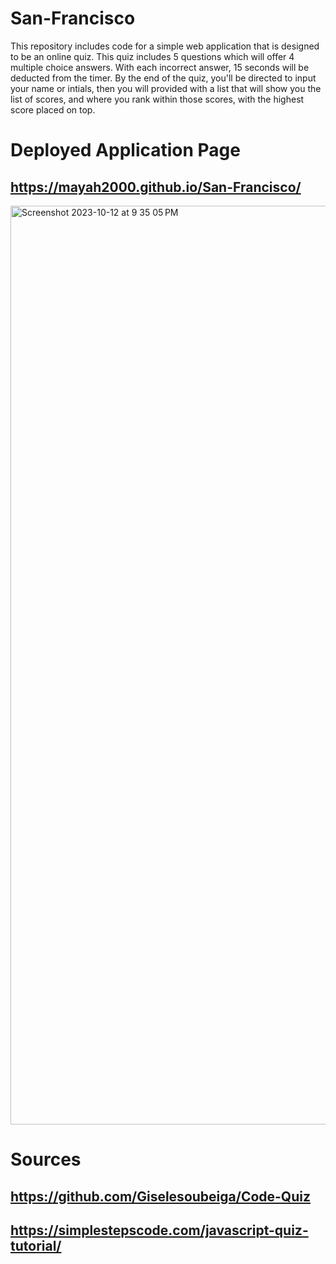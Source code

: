 # San-Francisco
This repository includes code for a simple web application that is designed to be an online quiz. This quiz includes 5 questions which will offer 4 multiple choice answers. With each incorrect answer, 15 seconds will be deducted from the timer. By the end of the quiz, you'll be directed to input your name or intials, then you will provided with a list that will show you the list of scores, and where you rank within those scores, with the highest score placed on top. 

# Deployed Application Page
## https://mayah2000.github.io/San-Francisco/

<img width="1470" alt="Screenshot 2023-10-12 at 9 35 05 PM" src="https://github.com/MayaH2000/San-Francisco/assets/101356128/2c499ed7-ade3-4ce8-a03d-1caad5343062">

# Sources

## https://github.com/Giselesoubeiga/Code-Quiz
## https://simplestepscode.com/javascript-quiz-tutorial/
